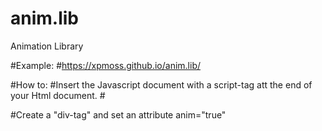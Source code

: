 # anim.lib
Animation Library

#Example:
#https://xpmoss.github.io/anim.lib/

#How to:
#Insert the Javascript document with a script-tag att the end of your Html document.
#<script src="animlib.js"></script>
  
#Create a "div-tag" and set an attribute anim="true"
  

